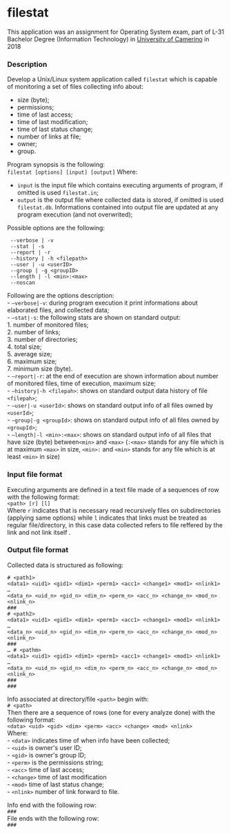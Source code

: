 # filestat

This application was an assignment for Operating System exam, part of L-31 Bachelor Degree (Information Technology) in <a href="https://www.unicam.it">University of Camerino</a> in 2018

### Description

Develop a Unix/Linux system application called `filestat` which is capable of monitoring a set of files collecting info about\:
- size (byte);  
- permissions;  
- time of last access;  
- time of last modification;  
- time of last status change;  
- number of links at file;  
- owner;  
- group.  

Program synopsis is the following\:   
`filestat [options] [input] [output]`
Where\:   
- `input` is the input file which contains executing arguments of program, if omitted is used `filestat.in`;
- `output` is the output file where collected data is stored, if omitted is used `filestat.db`. Informations contained into output file are updated at any program execution (and not overwrited);

Possible options are the following:
```
 --verbose | -v  
 --stat | -s  
 --report | -r  
 --history | -h <filepath>  
 --user | -u <userID>  
 --group | -g <groupID>   
 --length | -l <min>:<max>   
 --noscan  
 ```

Following are the options description:  
    - `–verbose|-v`\: during program execution it print informations about elaborated files, and collected data;  
    - `–stat|-s`\: the following stats are shown on standard output\:  
        1. number of monitored files;  
        2. number of links;  
        3. number of directories;  
        4. total size;  
        5. average size;  
        6. maximum size;  
        7. minimum size (byte).  
    - `–report|-r`\: at the end of execution are shown information about number of monitored files, time of execution, maximum size;  
    - `–history|-h <filepah>`\: shows on standard output data history of file `<filepah>`;  
    - `–user|-u <userId>`\: shows on standard output info of all files owned by `<userId>`;  
    - `–group|-g <groupId>`\: shows on standard output info of all files owned by `<groupId>`;  
    - `–length|-l <min>:<max>`\: shows on standard output info of all files that have size (byte) between`<min>` and `<max>` (`:<max>` stands for any file which is at maximum `<max>` in size, `<min>:` and `<min>` stands for any file which is at least `<min>` in size)  

### Input file format

Executing arguments are defined in a text file made of a sequences of row with the following format\:  
`<path> [r] [l]`  
Where `r` indicates that is necessary read recursively files on subdirectories (applying same options) while `l` indicates that links must be treated as regular file/directory, in this case data collected refers to file reffered by the link and not link itself . 

### Output file format

Collected data is structured as following:  
```
# <path1>  
<data1> <uid1> <gid1> <dim1> <perm1> <acc1> <change1> <mod1> <nlink1>  
…  
<data_n> <uid_n> <gid_n> <dim_n> <perm_n> <acc_n> <change_n> <mod_n> <nlink_n>  
###  
# <path2> 
<data1> <uid1> <gid1> <dim1> <perm1> <acc1> <change1> <mod1> <nlink1> 
…  
<data_n> <uid_n> <gid_n> <dim_n> <perm_n> <acc_n> <change_n> <mod_n> <nlink_n>  
###  
… # <pathm>  
<data1> <uid1> <gid1> <dim1> <perm1> <acc1> <change1> <mod1> <nlink1>  
…  
<data_n> <uid_n> <gid_n> <dim_n> <perm_n> <acc_n> <change_n> <mod_n> <nlink_n>   
###  
### 
```
Info associated at directory/file `<path>` begin with\:  
`# <path>`  
Then there are a sequence of rows (one for every analyze done) with the following format\:  
`<data> <uid> <gid> <dim> <perm> <acc> <change> <mod> <nlink>`  
Where\:  
    - `<data>` indicates time of when info have been collected;  
    - `<uid>` is owner's user ID;  
    - `<gid>` is owner's group ID;  
    - `<perm>` is the permissions string;  
    - `<acc>` time of last access;  
    - `<change>` time of last modification  
    - `<mod>` time of last status change;  
    - `<nlink>` number of link forward to file.  
    
Info end with the following row\:   
`###`  
File ends with the following row\:  
`###`  

